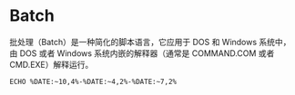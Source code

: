 # Batch

批处理（Batch）是一种简化的脚本语言，它应用于 DOS 和 Windows 系统中，由 DOS 或者 Windows 系统内嵌的解释器（通常是 COMMAND.COM 或者 CMD.EXE）解释运行。

```batch
ECHO %DATE:~10,4%-%DATE:~4,2%-%DATE:~7,2%
```
